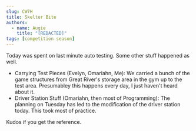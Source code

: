 ```yaml
---
slug: CW7H
title: Skelter Bite
authors:
  - name: Augie
    title: "[REDACTED]"
tags: [competition season]
---
```


Today was spent on last minute auto testing. Some other stuff happened as well.
* Carrying Test Pieces (Evelyn, Omariahn, Me): We carried a bunch of the game structures from Great River's storage area in the gym up to the test area. Presumabley this happens every day, I just haven't heard about it.
* Driver Station Stuff (Omariahn, then most of Programming): The planning on Tuesday has led to the modification of the driver station today. This took most of practice.

Kudos if you get the reference.